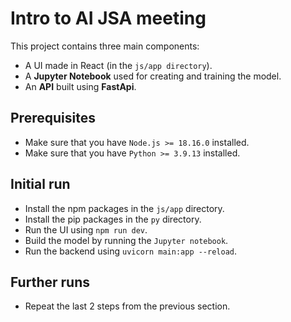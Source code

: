 # Intro to AI JSA meeting

This project contains three main components:
- A UI made in React (in the `js/app directory`).
- A **Jupyter Notebook** used for creating and training the model.
- An **API** built using **FastApi**.


## Prerequisites
- Make sure that you have `Node.js >= 18.16.0` installed.
- Make sure that you have `Python >= 3.9.13` installed.

## Initial run
- Install the npm packages in the `js/app` directory.
- Install the pip packages in the `py` directory.
- Run the UI using `npm run dev`.
- Build the model by running the `Jupyter notebook`.
- Run the backend using `uvicorn main:app --reload`.

## Further runs
- Repeat the last 2 steps from the previous section.